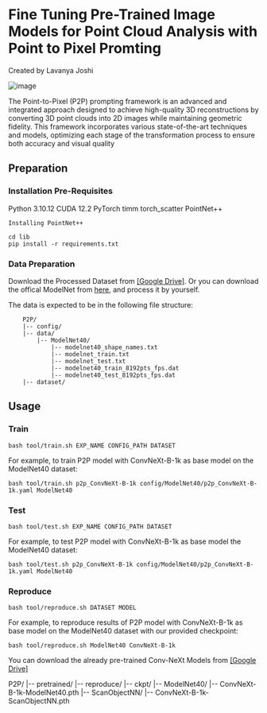 # Fine Tuning Pre-Trained Image Models for Point Cloud Analysis with Point to Pixel Promting

Created by Lavanya Joshi
 
![image](https://github.com/Artificial-Linguistic/P2P/assets/79073015/7f799a16-2c28-499b-a4e0-b29dae5c9b4a)

The Point-to-Pixel (P2P) prompting framework is an advanced and integrated approach designed to achieve high-quality 3D reconstructions by converting 3D point clouds into 2D images while maintaining geometric fidelity. This framework incorporates various state-of-the-art techniques and models, optimizing each stage of the transformation process to ensure both accuracy and visual quality

## Preparation

### Installation Pre-Requisites

Python 3.10.12
CUDA 12.2
PyTorch
timm 
torch_scatter
PointNet++

```
Installing PointNet++

cd lib
pip install -r requirements.txt

```

### Data Preparation

Download the Processed Dataset from [[Google Drive]](https://drive.google.com/drive/folders/1kR2QILZOq1PhCyMMyGwMCvf5ZJbt4hhk?usp=sharing).
Or you can download the offical ModelNet from [here](https://shapenet.cs.stanford.edu/media/modelnet40_normal_resampled.zip), and process it by yourself.

The data is expected to be in the following file structure:
```
    P2P/
    |-- config/
    |-- data/
        |-- ModelNet40/
            |-- modelnet40_shape_names.txt
            |-- modelnet_train.txt
            |-- modelnet_test.txt
            |-- modelnet40_train_8192pts_fps.dat
            |-- modelnet40_test_8192pts_fps.dat
    |-- dataset/
```
## Usage

### Train

```
bash tool/train.sh EXP_NAME CONFIG_PATH DATASET
```

For example, to train P2P model with ConvNeXt-B-1k as base model on the ModelNet40 dataset:

```
bash tool/train.sh p2p_ConvNeXt-B-1k config/ModelNet40/p2p_ConvNeXt-B-1k.yaml ModelNet40
```

### Test

```
bash tool/test.sh EXP_NAME CONFIG_PATH DATASET
```

For example, to test P2P model with ConvNeXt-B-1k as base model the ModelNet40 dataset:

```
bash tool/test.sh p2p_ConvNeXt-B-1k config/ModelNet40/p2p_ConvNeXt-B-1k.yaml ModelNet40
```

### Reproduce

```
bash tool/reproduce.sh DATASET MODEL
```

For example, to reproduce results of P2P model with ConvNeXt-B-1k as base model on the ModelNet40 dataset with our provided checkpoint:

```
bash tool/reproduce.sh ModelNet40 ConvNeXt-B-1k
```

You can download the already pre-trained Conv-NeXt Models from [[Google Drive]](https://drive.google.com/drive/folders/1gglAunXt55tbJlszvkJm9OYpovk5uBca?usp=drive_link)

P2P/
    |-- pretrained/
        |-- reproduce/
            |-- ckpt/
                |-- ModelNet40/
                    |-- ConvNeXt-B-1k-ModelNet40.pth
                |-- ScanObjectNN/
                    |-- ConvNeXt-B-1k-ScanObjectNN.pth



